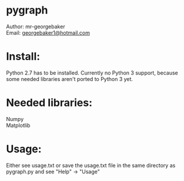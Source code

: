 pygraph
=======

Author: mr-georgebaker<br>
Email: georgebaker1@hotmail.com

Install:
========
Python 2.7 has to be installed. Currently no Python 3 support, because some needed libraries aren't ported to Python 3 yet.

Needed libraries:
=================
Numpy<br>
Matplotlib<br>

Usage:
======
Either see usage.txt or save the usage.txt file in the same directory as pygraph.py and see "Help" -> "Usage"



